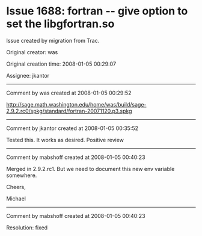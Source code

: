 # Issue 1688: fortran -- give option to set the libgfortran.so

Issue created by migration from Trac.

Original creator: was

Original creation time: 2008-01-05 00:29:07

Assignee: jkantor




---

Comment by was created at 2008-01-05 00:29:52

http://sage.math.washington.edu/home/was/build/sage-2.9.2.rc0/spkg/standard/fortran-20071120.p3.spkg


---

Comment by jkantor created at 2008-01-05 00:35:52

Tested this. It works as desired. Positive review


---

Comment by mabshoff created at 2008-01-05 00:40:23

Merged in 2.9.2.rc1. But we need to document this new env variable somewhere.

Cheers,

Michael


---

Comment by mabshoff created at 2008-01-05 00:40:23

Resolution: fixed
